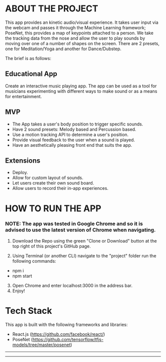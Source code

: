 # ABOUT THE PROJECT
This app provides an kinetic audio/visual experience. It takes user input via the webcam and passes it through the Machine Learning framework; PoseNet, this provides a map of keypoints attached to a person. We take the tracking data from the nose and allow the user to play sounds by moving over one of a number of shapes on the screen. There are 2 presets, one for Meditation/Yoga and another for Dance/Dubstep.

The brief is as follows:

## Educational App
Create an interactive music playing app. The app can be used as a tool for musicians experimenting with different ways to make sound or as a means for entertainment.

## MVP
- The App takes a user's body position to trigger specific sounds.
- Have 2 sound presets: Melody based and Percussion based.
- Use a motion tracking API to determine a user's position.
- Provide visual feedback to the user when a sound is played.
- Have an aesthetically pleasing front end that suits the app.

## Extensions
- Deploy.
- Allow for custom layout of sounds.
- Let users create their own sound board.
- Allow users to record their in-app experiences.

# HOW TO RUN THE APP

### NOTE: The app was tested in Google Chrome and so it is advised to use the latest version of Chrome when navigating.

1. Download the Repo using the green "Clone or Download" button at the top right of this project's GitHub page.

2. Using Terminal (or another CLI) navigate to the "project" folder run the following commands:
  - npm i
  - npm start
3. Open Chrome and enter localhost:3000 in the address bar.
4. Enjoy!

# Tech Stack
This app is built with the following frameworks and libraries:
- React.js (https://github.com/facebook/react/)
- PoseNet (https://github.com/tensorflow/tfjs-models/tree/master/posenet)
---
---
